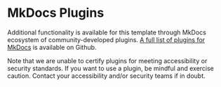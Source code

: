 # MkDocs Plugins

Additional functionality is available for this template through MkDocs ecosystem of community-developed plugins. [A full list of plugins for MkDocs][plugins] is available on Github.

Note that we are unable to certify plugins for meeting accessibility or security standards. If you want to use a plugin, be mindful and exercise caution. Contact your accessibility and/or security teams if in doubt.

[plugins]: https://github.com/mkdocs/mkdocs/wiki/MkDocs-Plugins

